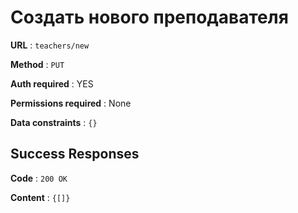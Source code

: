 # Создать нового преподавателя

**URL** : `teachers/new`

**Method** : `PUT`

**Auth required** : YES

**Permissions required** : None

**Data constraints** : `{}`

## Success Responses

**Code** : `200 OK`

**Content** : `{[]}`
